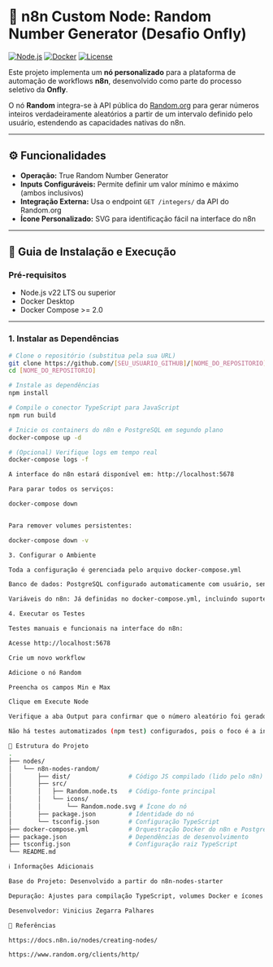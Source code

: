 # 🎲 n8n Custom Node: Random Number Generator (Desafio Onfly)

[![Node.js](https://img.shields.io/badge/Node.js-v22-brightgreen)](https://nodejs.org/)
[![Docker](https://img.shields.io/badge/Docker-Desktop-blue)](https://www.docker.com/products/docker-desktop/)
[![License](https://img.shields.io/badge/License-MIT-lightgrey)](LICENSE)

Este projeto implementa um **nó personalizado** para a plataforma de automação de workflows **n8n**, desenvolvido como parte do processo seletivo da **Onfly**.  

O nó **Random** integra-se à API pública do [Random.org](https://www.random.org/) para gerar números inteiros verdadeiramente aleatórios a partir de um intervalo definido pelo usuário, estendendo as capacidades nativas do n8n.

---

## ⚙️ Funcionalidades

- **Operação:** True Random Number Generator  
- **Inputs Configuráveis:** Permite definir um valor mínimo e máximo (ambos inclusivos)  
- **Integração Externa:** Usa o endpoint `GET /integers/` da API do Random.org  
- **Ícone Personalizado:** SVG para identificação fácil na interface do n8n  

---

## 🚀 Guia de Instalação e Execução

### Pré-requisitos

- Node.js v22 LTS ou superior  
- Docker Desktop  
- Docker Compose >= 2.0  

---

### 1. Instalar as Dependências

```bash
# Clone o repositório (substitua pela sua URL)
git clone https://github.com/[SEU_USUARIO_GITHUB]/[NOME_DO_REPOSITORIO].git
cd [NOME_DO_REPOSITORIO]

# Instale as dependências
npm install

# Compile o conector TypeScript para JavaScript
npm run build

# Inicie os containers do n8n e PostgreSQL em segundo plano
docker-compose up -d

# (Opcional) Verifique logs em tempo real
docker-compose logs -f

A interface do n8n estará disponível em: http://localhost:5678

Para parar todos os serviços:

docker-compose down


Para remover volumes persistentes:

docker-compose down -v

3. Configurar o Ambiente

Toda a configuração é gerenciada pelo arquivo docker-compose.yml

Banco de dados: PostgreSQL configurado automaticamente com usuário, senha e banco padrão

Variáveis do n8n: Já definidas no docker-compose.yml, incluindo suporte a carregamento de conectores customizados (N8N_CUSTOM_EXTENSIONS)

4. Executar os Testes

Testes manuais e funcionais na interface do n8n:

Acesse http://localhost:5678

Crie um novo workflow

Adicione o nó Random

Preencha os campos Min e Max

Clique em Execute Node

Verifique a aba Output para confirmar que o número aleatório foi gerado

Não há testes automatizados (npm test) configurados, pois o foco é a integração e funcionamento do nó no n8n.

📂 Estrutura do Projeto
.
├── nodes/
│   └── n8n-nodes-random/
│       ├── dist/                # Código JS compilado (lido pelo n8n)
│       ├── src/
│       │   ├── Random.node.ts   # Código-fonte principal
│       │   └── icons/
│       │       └── Random.node.svg # Ícone do nó
│       ├── package.json         # Identidade do nó
│       └── tsconfig.json        # Configuração TypeScript
├── docker-compose.yml           # Orquestração Docker do n8n e Postgres
├── package.json                 # Dependências de desenvolvimento
├── tsconfig.json                # Configuração raiz TypeScript
└── README.md

ℹ️ Informações Adicionais

Base do Projeto: Desenvolvido a partir do n8n-nodes-starter

Depuração: Ajustes para compilação TypeScript, volumes Docker e ícones SVG

Desenvolvedor: Vinicius Zegarra Palhares

🔗 Referências

https://docs.n8n.io/nodes/creating-nodes/

https://www.random.org/clients/http/
